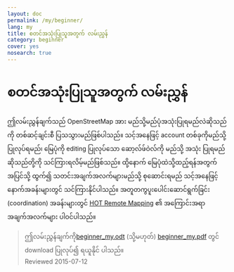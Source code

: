 ```yaml
---
layout: doc
permalink: /my/beginner/
lang: my
title: စတင်အသုံးပြုသူအတွက် လမ်းညွှန်
category: beginner
cover: yes
nosearch: true
---
```


စတင်အသုံးပြုသူအတွက် လမ်းညွှန်
================


ဤလမ်းညွှန်ချက်သည် OpenStreetMap အား မည်သို့မည်ပုံအသုံးပြုရမည်လဲဆိုသည်ကို တစ်ဆင့်ချင်းစီ ပြသသွားမည်ဖြစ်ပါသည်။  သင့်အနေဖြင့် 
account တစ်ခုကိုမည်သို့ပြုလုပ်ရမည်၊ မြေပုံကို editing ပြုလုပ်သော ဆော့လ်ဖ်ဝဲလ်ကို မည်သို့ အသုံး ပြုရမည် ဆိုသည်တို့ကို သင်ကြားရလိမ့်မည်ဖြစ်သည်။ ထို့နောက် မြေပုံထဲသို့ထည့်ရန်အတွက် အပြင်သို့ ထွက်၍ 
သတင်းအချက်အလက်များမည်သို့ စုဆောင်းရမည် သင့်အနေဖြင့် နောက်အခန်းများတွင် သင်ကြားနိုင်ပါသည်။ အတူတကွပူးပေါင်းဆောင်ရွက်ခြင်း (coordination) အခန်းများတွင် [HOT Remote Mapping](/my/coordination/) ၏ အကြောင်းအရာအချက်အလက်များ ပါဝင်ပါသည်။ 

> ဤလမ်းညွှန်ချက်ကို[beginner_my.odt](/files/beginner_my.odt) (သို့မဟုတ်) [beginner_my.pdf](/files/beginner_my.pdf) တွင် download ပြုလုပ်၍ ရယူနိုင် ပါသည်။  
> Reviewed 2015-07-12  
